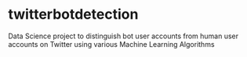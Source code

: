 # twitterbotdetection
Data Science project to distinguish bot user accounts from human user accounts on Twitter using various Machine Learning Algorithms
